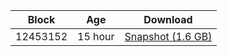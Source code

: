 |     Block   |     Age     |   Download  |
| ----------- | ----------- | ----------- |
|   12453152   |  15 hour | [Snapshot (1.6 GB)](https://s3.eu-central-1.amazonaws.com/w3coins.io/snapshots/akash-mainnet/akash_snapsot_latest.tar.lz4)  |
